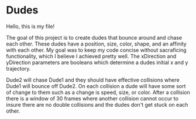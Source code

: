 # Dudes
Hello, this is my file!

The goal of this project is to create dudes that bounce around and chase each other. 
These dudes have a position, size, color, shape, and an affinity with each other. 
My goal was to keep my code concise without sacraficing functionality, which I believe I achieved pretty well. 
The xDirection and yDirection parameters are booleans which determine a dudes initial x and y trajectory.

Dude2 will chase Dude1 and they should have effective collisions where Dude1 will bounce off Dude2.
On each collision a dude will have some sort of change to them such as a change is speed, size, or color. 
After a collision there is a window of 30 frames where another collision cannot occur to insure there are no double collisions and the dudes don't get stuck on each other. 
